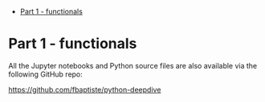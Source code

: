 <!-- TOC -->

- [Part 1 - functionals](#part-1---functionals)

<!-- /TOC -->

# Part 1 - functionals

All the Jupyter notebooks and Python source files are also available via the following GitHub repo:

https://github.com/fbaptiste/python-deepdive
